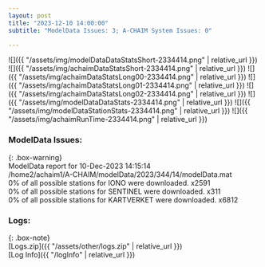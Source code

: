 ```yaml
---
layout: post
title: "2023-12-10 14:00:00"
subtitle: "ModelData Issues: 3; A-CHAIM System Issues: 0"

---
```


![]({{ "/assets/img/modelDataDataStatsShort-2334414.png" | relative_url }})
![]({{ "/assets/img/achaimDataStatsShort-2334414.png" | relative_url }})
![]({{ "/assets/img/achaimDataStatsLong00-2334414.png" | relative_url }})
![]({{ "/assets/img/achaimDataStatsLong01-2334414.png" | relative_url }})
![]({{ "/assets/img/achaimDataStatsLong02-2334414.png" | relative_url }})
![]({{ "/assets/img/modelDataDataStats-2334414.png" | relative_url }})
![]({{ "/assets/img/modelDataStationStats-2334414.png" | relative_url }})
![]({{ "/assets/img/achaimRunTime-2334414.png" | relative_url }})


### ModelData Issues:  
  
{: .box-warning}  
 ModelData report for 10-Dec-2023 14:15:14   
 /home2/achaim1/A-CHAIM/modelData/2023/344/14/modelData.mat   
 0% of all possible stations for IONO were downloaded. x2591   
 0% of all possible stations for SENTINEL were downloaded. x311   
 0% of all possible stations for KARTVERKET were downloaded. x6812   
  


### Logs:  
  
{: .box-note}  
[Logs.zip]({{ "/assets/other/logs.zip" | relative_url }})  
[Log Info]({{ "/logInfo" | relative_url }})  
